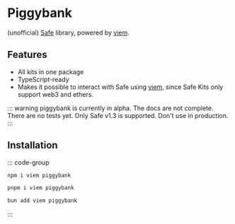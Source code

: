 # Piggybank

(unofficial) [Safe](https://safe.global) library, powered by [viem](https://viem.sh).

## Features

- All kits in one package
- TypeScript-ready
- Makes it possible to interact with Safe using [viem](https://viem.sh), since Safe Kits only support web3 and ethers.

::: warning
piggybank is currently in alpha. The docs are not complete. There are no tests yet. Only Safe v1.3 is supported. Don't use in production.
:::

## Installation

::: code-group

```bash [npm]
npm i viem piggybank
```

```bash [pnpm]
pnpm i viem piggybank
```

```bash [bun]
bun add viem piggybank
```

:::
